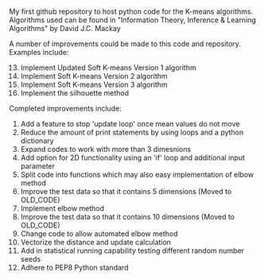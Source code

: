 My first github repository to host python code for the K-means algorithms.
Algorithms used can be found in "Information Theory, Inference & Learning Algorithms" by David J.C. Mackay

A number of improvements could be made to this code and repository. Examples include:

13) Implement Updated Soft K-means Version 1 algorithm
14) Implement Soft K-means Version 2 algorithm
15) Implement Soft K-means Version 3 algorithm
16) Implement the silhouette method

Completed improvements include:

01) Add a feature to stop 'update loop' once mean values do not move
02) Reduce the amount of print statements by using loops and a python dictionary
03) Expand codes to work with more than 3 dimesnions
04) Add option for 2D functionality using an 'if' loop and additional input parameter
05) Split code into functions which may also easy implementation of elbow method
06) Improve the test data so that it contains 5 dimensions (Moved to OLD_CODE)
07) Implement elbow method
08) Improve the test data so that it contains 10 dimensions (Moved to OLD_CODE)
09) Change code to allow automated elbow method
10) Vectorize the distance and update calculation
11) Add in statistical running capability testing different random number seeds
12) Adhere to PEP8 Python standard
